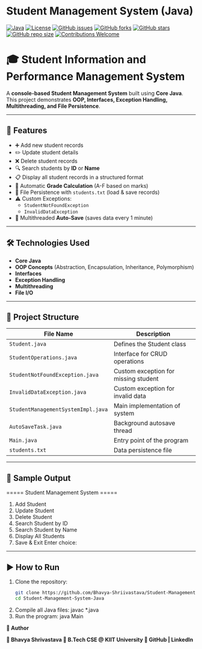# Student Management System (Java)

[![Java](https://img.shields.io/badge/Java-17-orange)](https://www.oracle.com/java/technologies/javase-jdk17-downloads.html)
[![License](https://img.shields.io/badge/License-MIT-blue.svg)](LICENSE)
[![GitHub issues](https://img.shields.io/github/issues/Bhavya-Shriivastava/Student-Management-System-Java)](https://github.com/Bhavya-Shriivastava/Student-Management-System-Java/issues)
[![GitHub forks](https://img.shields.io/github/forks/Bhavya-Shriivastava/Student-Management-System-Java)](https://github.com/Bhavya-Shriivastava/Student-Management-System-Java/network)
[![GitHub stars](https://img.shields.io/github/stars/Bhavya-Shriivastava/Student-Management-System-Java)](https://github.com/Bhavya-Shriivastava/Student-Management-System-Java/stargazers)
[![GitHub repo size](https://img.shields.io/github/repo-size/Bhavya-Shriivastava/Student-Management-System-Java)](https://github.com/Bhavya-Shriivastava/Student-Management-System-Java)
[![Contributions Welcome](https://img.shields.io/badge/Contributions-Welcome-brightgreen.svg)](https://github.com/Bhavya-Shriivastava/Student-Management-System-Java/pulls)

# 🎓 Student Information and Performance Management System

A **console-based Student Management System** built using **Core Java**.  
This project demonstrates **OOP, Interfaces, Exception Handling, Multithreading, and File Persistence**.

---

## 🚀 Features
- ➕ Add new student records  
- ✏️ Update student details  
- ❌ Delete student records  
- 🔍 Search students by **ID** or **Name**  
- 📋 Display all student records in a structured format  
- 📝 Automatic **Grade Calculation** (A-F based on marks)  
- 💾 File Persistence with `students.txt` (load & save records)  
- ⚠️ Custom Exceptions:  
  - `StudentNotFoundException`  
  - `InvalidDataException`  
- 🔄 Multithreaded **Auto-Save** (saves data every 1 minute)

---

## 🛠️ Technologies Used
- **Core Java**  
- **OOP Concepts** (Abstraction, Encapsulation, Inheritance, Polymorphism)  
- **Interfaces**  
- **Exception Handling**  
- **Multithreading**  
- **File I/O**

---

## 📂 Project Structure
| File Name                    | Description                          |
|-------------------------------|--------------------------------------|
| `Student.java`               | Defines the Student class            |
| `StudentOperations.java`     | Interface for CRUD operations        |
| `StudentNotFoundException.java` | Custom exception for missing student |
| `InvalidDataException.java`  | Custom exception for invalid data     |
| `StudentManagementSystemImpl.java` | Main implementation of system   |
| `AutoSaveTask.java`          | Background autosave thread           |
| `Main.java`                  | Entry point of the program           |
| `students.txt`               | Data persistence file                |


---

## 📸 Sample Output
===== Student Management System =====
1. Add Student
2. Update Student
3. Delete Student
4. Search Student by ID
5. Search Student by Name
6. Display All Students
7. Save & Exit
Enter choice:

---

## ▶️ How to Run
1. Clone the repository:
   ```bash
   git clone https://github.com/Bhavya-Shriivastava/Student-Management-System-Java.git
   cd Student-Management-System-Java
2. Compile all Java files:
  javac *.java
3. Run the program:
  java Main

**📝 Author**

**👤 Bhavya Shrivastava
📌 B.Tech CSE @ KIIT University
🔗 GitHub
 | LinkedIn**
